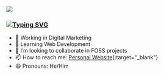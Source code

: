 <a href="https://danielfreire.pages.dev/"> <img src="./img/Web-Header-Background.svg"/></a>

### [![Typing SVG](https://readme-typing-svg.herokuapp.com?lines=Hi+there+%F0%9F%91%8B)](https://danielfreire.pages.dev)

<!-- <a href="https://danielfreire.pages.dev/"> <img src="./img/rose-petals (2).svg"/></a> -->

- 🔭 Working in Digital Marketing
- 🌱 Learning Web Development
- 👯 I’m looking to collaborate in FOSS projects
- 📫 How to reach me: [Personal Website](https://danielfreire.pages.dev){:target="_blank"}
- 😄 Pronouns: He/Him

<!--
**Dainelli/Dainelli** is a ✨ _special_ ✨ repository because its `README.md` (this file) appears on your GitHub profile.

Here are some ideas to get you started:

- 🔭 I’m currently working on ...
- 🌱 I’m currently learning ...
- 👯 I’m looking to collaborate on ...
- 🤔 I’m looking for help with ...
- 💬 Ask me about ...
- 📫 How to reach me: ...
- 😄 Pronouns: ...
- ⚡ Fun fact: ...
-->
